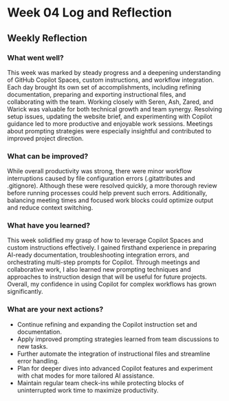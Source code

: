 # Week 04 Log and Reflection

## Weekly Reflection

### What went well?

This week was marked by steady progress and a deepening understanding of GitHub Copilot Spaces, custom instructions, and workflow integration. Each day brought its own set of accomplishments, including refining documentation, preparing and exporting instructional files, and collaborating with the team. Working closely with Seren, Ash, Zared, and Warick was valuable for both technical growth and team synergy. Resolving setup issues, updating the website brief, and experimenting with Copilot guidance led to more productive and enjoyable work sessions. Meetings about prompting strategies were especially insightful and contributed to improved project direction.

### What can be improved?

While overall productivity was strong, there were minor workflow interruptions caused by file configuration errors (.gitattributes and .gitignore). Although these were resolved quickly, a more thorough review before running processes could help prevent such errors. Additionally, balancing meeting times and focused work blocks could optimize output and reduce context switching.

### What have you learned?

This week solidified my grasp of how to leverage Copilot Spaces and custom instructions effectively. I gained firsthand experience in preparing AI-ready documentation, troubleshooting integration errors, and orchestrating multi-step prompts for Copilot. Through meetings and collaborative work, I also learned new prompting techniques and approaches to instruction design that will be useful for future projects. Overall, my confidence in using Copilot for complex workflows has grown significantly.

### What are your next actions?

-   Continue refining and expanding the Copilot instruction set and documentation.
-   Apply improved prompting strategies learned from team discussions to new tasks.
-   Further automate the integration of instructional files and streamline error handling.
-   Plan for deeper dives into advanced Copilot features and experiment with chat modes for more tailored AI assistance.
-   Maintain regular team check-ins while protecting blocks of uninterrupted work time to maximize productivity.
